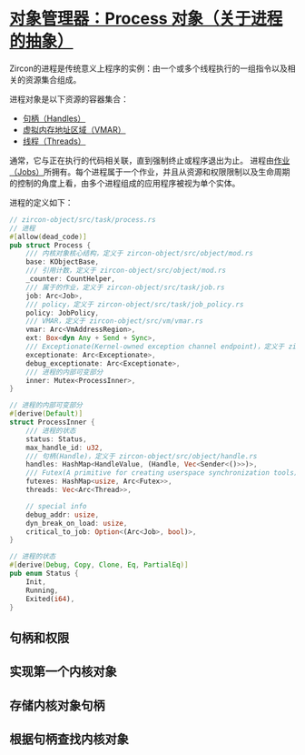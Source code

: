 # [对象管理器：Process 对象（关于进程的抽象）](https://fuchsia.dev/fuchsia-src/reference/kernel_objects/process)
  
Zircon的进程是传统意义上程序的实例：由一个或多个线程执行的一组指令以及相关的资源集合组成。   

进程对象是以下资源的容器集合：
* [句柄（Handles）](https://fuchsia.dev/fuchsia-src/concepts/kernel/handles)
* [虚拟内存地址区域（VMAR）](https://fuchsia.dev/fuchsia-src/reference/kernel_objects/vm_address_region)
* [线程（Threads）](https://fuchsia.dev/fuchsia-src/reference/kernel_objects/thread)   

通常，它与正在执行的代码相关联，直到强制终止或程序退出为止。
进程由[作业（Jobs）](https://fuchsia.dev/fuchsia-src/reference/kernel_objects/job)所拥有。每个进程属于一个作业，并且从资源和权限限制以及生命周期的控制的角度上看，由多个进程组成的应用程序被视为单个实体。  

进程的定义如下：
```rust
// zircon-object/src/task/process.rs
// 进程
#[allow(dead_code)]
pub struct Process {
    /// 内核对象核心结构，定义于 zircon-object/src/object/mod.rs 
    base: KObjectBase,
    /// 引用计数，定义于 zircon-object/src/object/mod.rs
    _counter: CountHelper,
    /// 属于的作业，定义于 zircon-object/src/task/job.rs
    job: Arc<Job>,
    /// policy，定义于 zircon-object/src/task/job_policy.rs
    policy: JobPolicy,
    /// VMAR，定义于 zircon-object/src/vm/vmar.rs
    vmar: Arc<VmAddressRegion>,
    ext: Box<dyn Any + Send + Sync>,
    /// Exceptionate(Kernel-owned exception channel endpoint)，定义于 zircon-object/src/task/exception.rs
    exceptionate: Arc<Exceptionate>,
    debug_exceptionate: Arc<Exceptionate>,
    /// 进程的内部可变部分
    inner: Mutex<ProcessInner>,
}

// 进程的内部可变部分
#[derive(Default)]
struct ProcessInner {
    /// 进程的状态
    status: Status,
    max_handle_id: u32,
    /// 句柄(Handle)，定义于 zircon-object/src/object/handle.rs
    handles: HashMap<HandleValue, (Handle, Vec<Sender<()>>)>,
    /// Futex(A primitive for creating userspace synchronization tools)，定义于
    futexes: HashMap<usize, Arc<Futex>>,
    threads: Vec<Arc<Thread>>,

    // special info
    debug_addr: usize,
    dyn_break_on_load: usize,
    critical_to_job: Option<(Arc<Job>, bool)>,
}

// 进程的状态
#[derive(Debug, Copy, Clone, Eq, PartialEq)]
pub enum Status {
    Init,
    Running,
    Exited(i64),
}
```

## 句柄和权限



## 实现第一个内核对象

## 存储内核对象句柄

## 根据句柄查找内核对象
